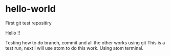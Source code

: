 # hello-world
First git test repositiry

Hello !!

Testing how to do branch, commit and all the other works using git
This is a test run, next I will use atom to do this work.
Using atom terminal.
